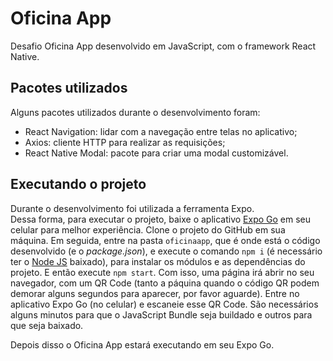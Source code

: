 # Oficina App

Desafio Oficina App desenvolvido em JavaScript, com o framework React Native.

## Pacotes utilizados

Alguns pacotes utilizados durante o desenvolvimento foram:

- React Navigation: lidar com a navegação entre telas no aplicativo;
- Axios: cliente HTTP para realizar as requisições;
- React Native Modal: pacote para criar uma modal customizável.

## Executando o projeto

Durante o desenvolvimento foi utilizada a ferramenta Expo.  
Dessa forma, para executar o projeto, baixe o aplicativo [Expo Go](https://play.google.com/store/apps/details?id=host.exp.exponent&hl=pt_BR&gl=US) em seu celular para melhor experiência.
Clone o projeto do GitHub em sua máquina.
Em seguida, entre na pasta `oficinaapp`, que é onde está o código desenvolvido (e o _package.json_), e execute o comando `npm i` (é necessário ter o [Node JS](https://nodejs.org/) baixado), para instalar os módulos e as dependências do projeto.
E então execute `npm start`. Com isso, uma página irá abrir no seu navegador, com um QR Code (tanto a páquina quando o código QR podem demorar alguns segundos para aparecer, por favor aguarde). Entre no aplicativo Expo Go (no celular) e escaneie esse QR Code. São necessários alguns minutos para que o JavaScript Bundle seja buildado e outros para que seja baixado.

Depois disso o Oficina App estará executando em seu Expo Go.
